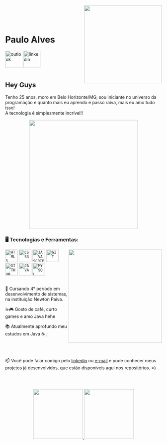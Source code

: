 <img align="right" width="250px" style="margin-top:-20px" src="https://sdk.bitmoji.com/me/sticker/AUdzYn56wUQALwV03lgCjj8h2A94yQ/20054902.png?p=dD1zO2w9cHRfQlI.v1&size=thumbnail">

</br>
</br>

<div dsplay="inline-block">
 
 <h1 align="left">Paulo Alves </h1>
 
 <a href="mailto:paulojr_030@hotmail.com">
    <img align="left" width="55px" src="https://cdn-icons-png.flaticon.com/512/732/732223.png" alt="outlook" style="vertical-align:top;">
  </a>
  
  <a href="https://www.linkedin.com/in/paulo-alves-243a84186/">
    <img align="left" width="55px" src="https://cdn.icon-icons.com/icons2/2699/PNG/512/linkedin_tile_logo_icon_169242.png" alt="linkedin" style="vertical-align:top;">
  </a> 
</div>

</br>
</br>

</br>
</br>


## Hey Guys 

 
Tenho 25 anos, moro em Belo Horizonte/MG, sou iniciante no universo da programação e quanto mais eu aprendo e passo raiva, mais eu amo tudo isso! 
<br>
A tecnologia é simplesmente incrível!!
<br/>
<p align="center">
  <img src="https://i.pinimg.com/originals/21/11/61/21116158daaeb1459b4ec0758505e1ad.gif" width="350">
</p>

### 🖥️ Tecnologias e Ferramentas: 
<img width="300px" align="right" src="https://sdk.bitmoji.com/me/sticker/AUdzYn56wUQALwV03lgCjj8h2A94yQ/10207747.png?p=dD1zO2w9cHRfQlI.v1&size=thumbnail">
<code><img width="40px" src="https://cdn.jsdelivr.net/gh/devicons/devicon/icons/html5/html5-original-wordmark.svg" title = "HTML5"/></code>
<code><img width="40px" src="https://cdn.jsdelivr.net/gh/devicons/devicon/icons/css3/css3-original-wordmark.svg" title = "CSS3"/></code>
<code><img width="40px" src="https://cdn.jsdelivr.net/gh/devicons/devicon/icons/javascript/javascript-original.svg" title = "JAVASCRIPT"/></code>
<code><img width="40px" src="https://cdn.jsdelivr.net/gh/devicons/devicon/icons/git/git-original.svg" title = "GIT"/></code>
<code><img width="40px" src="https://cdn-icons-png.flaticon.com/512/536/536452.png" title = "GITHUB"/></code>
<code><img width="40px" src="https://cdn.jsdelivr.net/gh/devicons/devicon/icons/java/java-original.svg" title = "JAVA"/></code>
<code><img width="40px" src="https://cdn.jsdelivr.net/gh/devicons/devicon/icons/mysql/mysql-original.svg" title = "MYSQL"/></code>


<div display="inline-block">

<br>
 <p align="left">🌱 Cursando 4° período em  desenvolvimento de sistemas, na instituição Newton Paiva. </p>
 <p align="left">☕🎮 Gosto de café, curto games e amo Java  hehe </p>
 <p align="left">📚 Atualmente aprofundo meu estudos em Java ☕ ;</p>
 
 <br/>
 
 </br>

📫 Você pode falar comigo pelo [linkedin](https://www.linkedin.com/in/paulo-alves-243a84186/) ou [e-mail](mailto:paulojr_030@hotmail.com) e pode conhecer meus projetos já desenvolvidos, que estão disponíveis aqui nos repositórios. =)

</br>

##

<p align="center">
<a href="https://github.com/jeniblodev">
  <img height="160em" src="https://github-readme-stats-eight-theta.vercel.app/api?username=Paulojr01&show_icons=true&theme=algolia&include_all_commits=true&count_private=true"/>
  <img height="160em" src="https://github-readme-stats-eight-theta.vercel.app/api/top-langs/?username=Paulojr01&layout=compact&langs_count=8&theme=algolia"/>
</a>
</p>


